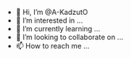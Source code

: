 - 👋 Hi, I’m @A-KadzutO
- 👀 I’m interested in ...
- 🌱 I’m currently learning ...
- 💞️ I’m looking to collaborate on ...
- 📫 How to reach me ...

<!---
A-KadzutO/A-KadzutO is a ✨ special ✨ repository because its `README.md` (this file) appears on your GitHub profile.
You can click the Preview link to take a look at your changes.
--->
